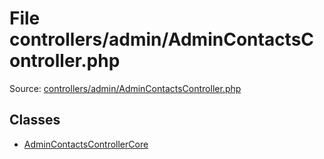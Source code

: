 File controllers/admin/AdminContactsController.php
=========

Source: [controllers/admin/AdminContactsController.php](https://github.com/PrestaShop/PrestaShop/blob/1.6.0.2/controllers/admin/AdminContactsController.php)


Classes
-------

* [AdminContactsControllerCore](class.AdminContactsControllerCore.md)

